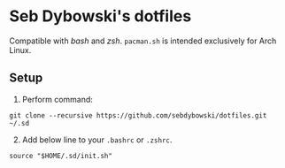 # Seb Dybowski's dotfiles
Compatible with *bash* and *zsh*. `pacman.sh` is intended exclusively for Arch Linux.

## Setup
1. Perform command: 

`git clone --recursive https://github.com/sebdybowski/dotfiles.git ~/.sd`

2. Add below line to your `.bashrc` or `.zshrc`.

`source "$HOME/.sd/init.sh"`
